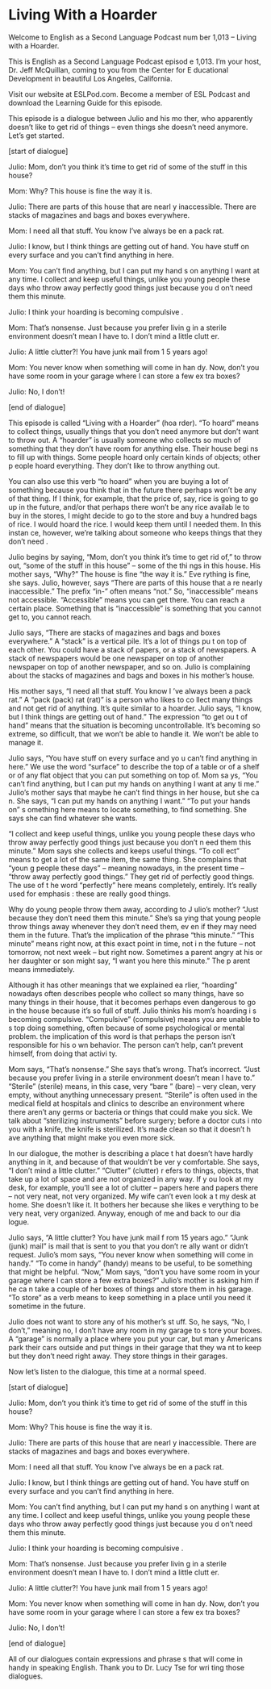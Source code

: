# Living With a Hoarder

Welcome to English as a Second Language Podcast num ber 1,013 – Living with a Hoarder.

This is English as a Second Language Podcast episod e 1,013. I’m your host, Dr. Jeff McQuillan, coming to you from the Center for E ducational Development in beautiful Los Angeles, California.

Visit our website at ESLPod.com. Become a member of  ESL Podcast and download the Learning Guide for this episode.

This episode is a dialogue between Julio and his mo ther, who apparently doesn’t like to get rid of things – even things she doesn’t  need anymore. Let’s get started.

[start of dialogue]

Julio: Mom, don’t you think it’s time to get rid of  some of the stuff in this house?

Mom: Why? This house is fine the way it is.

Julio: There are parts of this house that are nearl y inaccessible. There are stacks of magazines and bags and boxes everywhere.

Mom: I need all that stuff. You know I’ve always be en a pack rat.

Julio: I know, but I think things are getting out of hand. You have stuff on every surface and you can’t find anything in here.

Mom: You can’t find anything, but I can put my hand s on anything I want at any time. I collect and keep useful things, unlike you young people these days who throw away perfectly good things just because you d on’t need them this minute.

Julio: I think your hoarding is becoming compulsive .

Mom: That’s nonsense. Just because you prefer livin g in a sterile environment doesn’t mean I have to. I don’t mind a little clutt er.

Julio: A little clutter?! You have junk mail from 1 5 years ago!

Mom: You never know when something will come in han dy. Now, don’t you have some room in your garage where I can store a few ex tra boxes?

 Julio: No, I don’t!

[end of dialogue]

This episode is called “Living with a Hoarder” (hoa rder). “To hoard” means to collect things, usually things that you don’t need anymore but don’t want to throw out. A “hoarder” is usually someone who collects so  much of something that they don’t have room for anything else. Their house begi ns to fill up with things. Some people hoard only certain kinds of objects; other p eople hoard everything. They don’t like to throw anything out.

You can also use this verb “to hoard” when you are buying a lot of something because you think that in the future there perhaps won’t be any of that thing. If I think, for example, that the price of, say, rice is  going to go up in the future, and/or that perhaps there won’t be any rice availab le to buy in the stores, I might decide to go to the store and buy a hundred bags of  rice. I would hoard the rice. I would keep them until I needed them. In this instan ce, however, we’re talking about someone who keeps things that they don’t need .

Julio begins by saying, “Mom, don’t you think it’s time to get rid of,” to throw out, “some of the stuff in this house” – some of the thi ngs in this house. His mother says, “Why?” The house is fine “the way it is.” Eve rything is fine, she says. Julio, however, says “There are parts of this house that a re nearly inaccessible.” The prefix “in-” often means “not.” So, “inaccessible” means not accessible. “Accessible” means you can get there. You can reach  a certain place. Something that is “inaccessible” is something that you cannot  get to, you cannot reach.

Julio says, “There are stacks of magazines and bags  and boxes everywhere.” A “stack” is a vertical pile. It’s a lot of things pu t on top of each other. You could have a stack of papers, or a stack of newspapers. A  stack of newspapers would be one newspaper on top of another newspaper on top  of another newspaper, and so on. Julio is complaining about the stacks of  magazines and bags and boxes in his mother’s house.

His mother says, “I need all that stuff. You know I ’ve always been a pack rat.” A “pack (pack) rat (rat)” is a person who likes to co llect many things and not get rid of anything. It’s quite similar to a hoarder. Julio  says, “I know, but I think things are getting out of hand.” The expression “to get ou t of hand” means that the situation is becoming uncontrollable. It’s becoming  so extreme, so difficult, that we won’t be able to handle it. We won’t be able to manage it.

Julio says, “You have stuff on every surface and yo u can’t find anything in here.” We use the word “surface” to describe the top of a table or of a shelf or of any flat object that you can put something on top of. Mom sa ys, “You can’t find anything, but I can put my hands on anything I want at any ti me.” Julio’s mother says that maybe he can’t find things in her house, but she ca n. She says, “I can put my hands on anything I want.” “To put your hands on” s omething here means to locate something, to find something. She says she can find whatever she wants.

“I collect and keep useful things, unlike you young  people these days who throw away perfectly good things just because you don’t n eed them this minute.” Mom says she collects and keeps useful things. “To coll ect” means to get a lot of the same item, the same thing. She complains that “youn g people these days” – meaning nowadays, in the present time – “throw away  perfectly good things.” They get rid of perfectly good things. The use of t he word “perfectly” here means completely, entirely. It’s really used for emphasis : these are really good things.

Why do young people throw them away, according to J ulio’s mother? “Just because they don’t need them this minute.” She’s sa ying that young people throw things away whenever they don’t need them, ev en if they may need them in the future. That’s the implication of the phrase  “this minute.” “This minute” means right now, at this exact point in time, not i n the future – not tomorrow, not next week – but right now. Sometimes a parent angry  at his or her daughter or son might say, “I want you here this minute.” The p arent means immediately.

Although it has other meanings that we explained ea rlier, “hoarding” nowadays often describes people who collect so many things, have so many things in their house, that it becomes perhaps even dangerous to go  in the house because it’s so full of stuff. Julio thinks his mom’s hoarding i s becoming compulsive. “Compulsive” (compulsive) means you are unable to s top doing something, often because of some psychological or mental problem. the implication of this word is that perhaps the person isn’t responsible for his o wn behavior. The person can’t help, can’t prevent himself, from doing that activi ty.

Mom says, “That’s nonsense.” She says that’s wrong.  That’s incorrect. “Just because you prefer living in a sterile environment doesn’t mean I have to.” “Sterile” (sterile) means, in this case, very “bare ” (bare) – very clean, very empty, without anything unnecessary present. “Sterile” is often used in the medical field at hospitals and clinics to describe an environment  where there aren’t any germs or bacteria or things that could make you sick. We talk about “sterilizing instruments” before surgery; before a doctor cuts i nto you with a knife, the knife is sterilized. It’s made clean so that it doesn’t h ave anything that might make you even more sick.

 In our dialogue, the mother is describing a place t hat doesn’t have hardly anything in it, and because of that wouldn’t be ver y comfortable. She says, “I don’t mind a little clutter.” “Clutter” (clutter) r efers to things, objects, that take up a lot of space and are not organized in any way. If y ou look at my desk, for example, you’ll see a lot of clutter – papers here and papers there – not very neat, not very organized. My wife can’t even look a t my desk at home. She doesn’t like it. It bothers her because she likes e verything to be very neat, very organized. Anyway, enough of me and back to our dia logue.

Julio says, “A little clutter? You have junk mail f rom 15 years ago.” “Junk (junk) mail” is mail that is sent to you that you don’t re ally want or didn’t request. Julio’s mom says, “You never know when something will come in handy.” “To come in handy” (handy) means to be useful, to be something that might be helpful. “Now,” Mom says, “don’t you have some room in your garage where I can store a few extra boxes?” Julio’s mother is asking him if he ca n take a couple of her boxes of things and store them in his garage. “To store” as a verb means to keep something in a place until you need it sometime in the future.

Julio does not want to store any of his mother’s st uff. So, he says, “No, I don’t,” meaning no, I don’t have any room in my garage to s tore your boxes. A “garage” is normally a place where you put your car, but man y Americans park their cars outside and put things in their garage that they wa nt to keep but they don’t need right away. They store things in their garages.

Now let’s listen to the dialogue, this time at a normal speed.

[start of dialogue]

Julio: Mom, don’t you think it’s time to get rid of  some of the stuff in this house?

Mom: Why? This house is fine the way it is.

Julio: There are parts of this house that are nearl y inaccessible. There are stacks of magazines and bags and boxes everywhere.

Mom: I need all that stuff. You know I’ve always be en a pack rat.

Julio: I know, but I think things are getting out of hand. You have stuff on every surface and you can’t find anything in here.

Mom: You can’t find anything, but I can put my hand s on anything I want at any time. I collect and keep useful things, unlike you young people these days who throw away perfectly good things just because you d on’t need them this minute.

Julio: I think your hoarding is becoming compulsive .

Mom: That’s nonsense. Just because you prefer livin g in a sterile environment doesn’t mean I have to. I don’t mind a little clutt er.

Julio: A little clutter?! You have junk mail from 1 5 years ago!

Mom: You never know when something will come in han dy. Now, don’t you have some room in your garage where I can store a few ex tra boxes?

Julio: No, I don’t!

[end of dialogue]

All of our dialogues contain expressions and phrase s that will come in handy in speaking English. Thank you to Dr. Lucy Tse for wri ting those dialogues.



